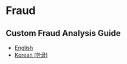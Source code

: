 # Fraud

## Custom Fraud Analysis Guide
  * [English](fraud/aa_custom_fraud_analysis_guide_en.md)
  * [Korean (한글)](fraud/aa_custom_fraud_analysis_guide_ko.md)
